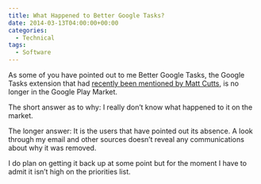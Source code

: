 ```yaml
---
title: What Happened to Better Google Tasks?
date: 2014-03-13T04:00:00+00:00
categories:
  - Technical
tags:
  - Software
---
```


As some of you have pointed out to me Better Google Tasks, the Google Tasks extension that had [recently been mentioned by Matt Cutts](http://www.mattcutts.com/blog/todo-list-tips/), is no longer in the Google Play Market.

The short answer as to why: I really don’t know what happened to it on the market.

The longer answer: It is the users that have pointed out its absence. A look through my email and other sources doesn’t reveal any communications about why it was removed.

I do plan on getting it back up at some point but for the moment I have to admit it isn’t high on the priorities list.